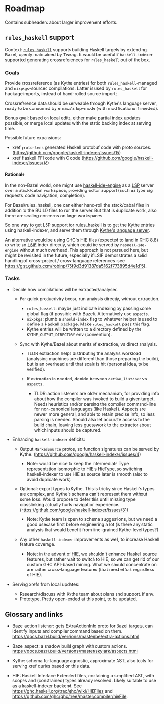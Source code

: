 # Roadmap

Contains subheaders about larger improvement efforts.

## `rules_haskell` support

Context: [`rules_haskell`](https://github.com/tweag/rules_haskell) supports
building Haskell targets by extending Bazel, openly maintained by Tweag.
It would be useful if `haskell-indexer` supported generating crossreferences for
`rules_haskell` out of the box.

### Goals

Provide crossreference (as Kythe entries) for both `rules_haskell`-managed
and `nixpkgs`-sourced compilations. Latter is used by `rules_haskell` for hackage
imports, instead of hand-rolled source imports.

Crossreference data should be serveable through Kythe's language server, ready to
be consumed by emacs's lsp-mode (with modifications if needed).

Bonus goal: based on local edits, either make partial index updates possible, or
merge local updates with the static backing index at serving time.

Possible future expansions:
  * xref `proto-lens` generated Haskell protobuf code with proto sources.
    (https://github.com/google/haskell-indexer/issues/15)
  * xref Haskell FFI code with C code
    (https://github.com/google/haskell-indexer/issues/18)

#### Rationale

In the non-Bazel world, one might use
[haskell-ide-engine](https://github.com/haskell/haskell-ide-engine) as a
[LSP](https://microsoft.github.io/language-server-protocol/) server over a
stack/cabal workspace, providing editor support (such as type sig requests,
code navigation, completion).

For Bazel/rules_haskell, one can either hand-roll the stack/cabal files in
addition to the BUILD files to run the server. But that is duplicate work, also
there are scaling concerns on large workspaces.

So one way to get LSP support for rules_haskell is to get the Kythe entries
using haskell-indexer, and serve them through [Kythe's language
server](https://github.com/kythe/kythe/tree/master/kythe/go/languageserver).

An alternative would be using GHC's HIE files (expected to land in GHC 8.8) to
write an [LSIF](https://github.com/Microsoft/language-server-protocol/issues/623) index directly, which could be served by `haskell-ide-engine`
without much overhead. This approach is not pursued here, but might be revisited
in the future, especially if LSIF demonstrates a solid handling of cross-project
/ cross-language references (see https://gist.github.com/robinp/76f9d3d91387da5162f773895d4e1d15).

### Tasks

* Decide how compilations will be extracted/analysed.

  * For quick productivity boost, run analysis directly, without extraction.
    * `rules_haskell`: maybe just indicate indexing by passing some global flag
      (if possible with Bazel).  Alternatively use `aspects`.
    * `nixpkgs`: plumb a `should-index` flag to whatever helper is used to define
      a Haskell package. Make `rules_haskell` pass this flag.
    * Kythe entries will be written to a directory defined by the
      `KYTHE_OUTPUT_DIRECTORY` env (convention).

  * Sync with Kythe/Bazel about merits of extraction, vs direct analysis.

    * TLDR extraction helps distributing the analysis workload (analysing machines
      are different than those preparing the build), but is an overhead until that
      scale is hit (personal idea, to be verified).

    * If extraction is needed, decide between `action_listener` vs `aspects`.
      * TLDR: action listeners are older mechanism, for providing info about how
        the compiler was invoked to build a given target. Needs heuristics and/or
        parsing the compiler command-line for non-canonical languages (like
        Haskell). Aspects are newer, more general, and able to retain precise
        info, so less parsing is needed. Should also let accurate access to the
        build chain, leaving less guesswork to the extractor about which inputs
        should be captured.

* Enhancing `haskell-indexer` deficits:

  * Output `MarkedSource` protos, so function signatures can be served by Kythe.
    (https://github.com/google/haskell-indexer/issues/4)

    * Note: would be nice to keep the intermediate Type representation isomorphic
      to HIE's HieType, so switching haskell-indexer to use HIE as source later
      is smooth (also to avoid duplicate work).

  * Optional: export types to Kythe. This is tricky since Haskell's types are
    complex, and Kythe's schema can't represent them without some loss. Would
    propose to defer this until missing type crosslinking actually hurts
    navigation experience. (https://github.com/google/haskell-indexer/issues/31)

    * Note: Kythe team is open to schema suggestions, but we need a good usecase
      first before engineering a lot (is there any static analysis that would
      benefit from fine-grained Kythe-level types?)

  * Any other `haskell-indexer` improvements as well, to increase Haskell feature
    coverage.

    * Note: in the advent of [HIE](https://ghc.haskell.org/trac/ghc/wiki/HIEFiles),
      we shouldn't enhance Haskell source features, but rather wait to switch to
      HIE, so we can get rid of our custom GHC API-based mining. What we should
      concentrate on are rather cross-language features (that need effort regardless
      of HIE).

* Serving xrefs from local updates:
  * Research/discuss with Kythe team about plans and support, if any.
  * Prototype. Pretty open-ended at this point, to be updated.

## Glossary and links

* Bazel action listener: gets ExtraActionInfo proto for Bazel targets, can
  identify inputs and compiler command based on them.
  https://docs.bazel.build/versions/master/be/extra-actions.html

* Bazel aspect: a shadow build graph with custom actions.
  https://docs.bazel.build/versions/master/skylark/aspects.html

* Kythe: schema for language agnostic, approximate AST, also tools for serving
  xref quries based on this data.

* HIE: Haskell Interface Extended files, containing a simplified AST, with
  scopes and (constrained) types already resolved. Likely suitable to use as a
  haskell-indexer backend.  See https://ghc.haskell.org/trac/ghc/wiki/HIEFiles
  and https://github.com/ghc/ghc/tree/master/compiler/hieFile.

